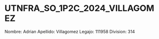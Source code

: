 # UTNFRA_SO_1P2C_2024_VILLAGOMEZ


Nombre: Adrian
Apellido: Villagomez
Legajo: 111958
Division: 314

